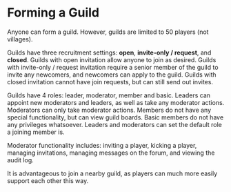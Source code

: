 # Forming a Guild

Anyone can form a guild. However, guilds are limited to 50 players \(not villages\). 

Guilds have three recruitment settings: **open**, **invite-only / request**, and **closed**. Guilds with open invitation allow anyone to join as desired. Guilds with invite-only / request invitation require a senior member of the guild to invite any newcomers, and newcomers can apply to the guild. Guilds with closed invitation cannot have join requests, but can still send out invites.

Guilds have 4 roles: leader, moderator, member and basic. Leaders can appoint new moderators and leaders, as well as take any moderator actions. Moderators can only take moderator actions. Members do not have any special functionality, but can view guild boards. Basic members do not have any privileges whatsoever. Leaders and moderators can set the default role a joining member is.

Moderator functionality includes: inviting a player, kicking a player, managing invitations, managing messages on the forum, and viewing the audit log.

It is advantageous to join a nearby guild, as players can much more easily support each other this way. 



